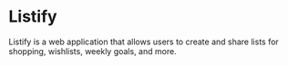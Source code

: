 # Listify
Listify is a web application that allows users to create and share lists for shopping, wishlists, weekly goals, and more.
